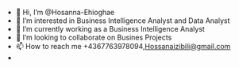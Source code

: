 - 👋 Hi, I’m @Hosanna-Ehioghae
- 👀 I’m interested in Business Intelligence Analyst and Data Analyst 
- 🌱 I’m currently working as a Business Intelligence Analyst 
- 💞️ I’m looking to collaborate on Busines Projects
- 📫 How to reach me +4367763978094,Hossanaizibili@gmail.com
- 


<!---
Hosanna-Analyst/Hosanna-Analyst is a ✨ special ✨ repository because its `README.md` (this file) appears on your GitHub profile.
You can click the Preview link to take a look at your changes.
--->
